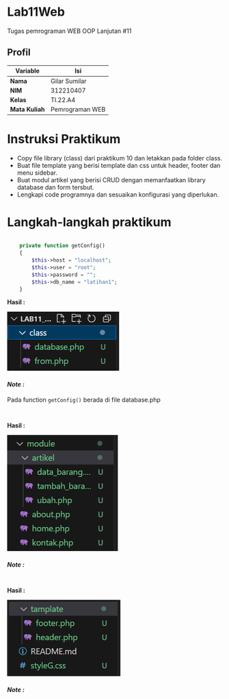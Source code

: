 # Lab11Web
Tugas pemrograman WEB OOP Lanjutan #11
## Profil
| Variable | Isi |
| -------- | --- |
| **Nama** | Gilar Sumilar |
| **NIM** | 312210407 |
| **Kelas** | TI.22.A4 |
| **Mata Kuliah** | Pemrograman WEB |

# Instruksi Praktikum
- Copy file library (class) dari praktikum 10 dan letakkan pada folder class.
- Buat file template yang berisi template dan css untuk header, footer dan menu sidebar.
- Buat modul artikel yang berisi CRUD dengan memanfaatkan library database dan form tersbut.
- Lengkapi code programnya dan sesuaikan konfigurasi yang diperlukan.

# Langkah-langkah praktikum
## 

```php
    private function getConfig()
    {
        $this->host = "localhost";
        $this->user = "root";
        $this->password = "";
        $this->db_name = "latihan1";
    }
```
**Hasil :**

![1](gambar/class.png)

#### *Note :*
Pada function `getConfig()` berada di file database.php

## 

```php
```
**Hasil :**

![1](gambar/module,artikel.png)

#### *Note :*

## 

```php
```
**Hasil :**

![1](gambar/tamplate.png)

#### *Note :*
